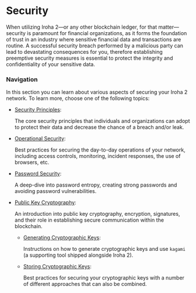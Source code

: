 # Security

When utilizing Iroha 2—or any other blockchain ledger, for that matter—security is paramount for financial organizations, as it forms the foundation of trust in an industry where sensitive financial data and transactions are routine. A successful security breach performed by a malicious party can lead to devastating consequences for you, therefore establishing preemptive security measures is essential to protect the integrity and confidentiality of your sensitive data.

### Navigation

In this section you can learn about various aspects of securing your Iroha 2 network. To learn more, choose one of the following topics:

- [Security Principles](./security-principles.md):

  The core security principles that individuals and organizations can adopt to protect their data and decrease the chance of a breach and/or leak.

- [Operational Security](./operational-security.md):

  Best practices for securing the day-to-day operations of your network, including access controls, monitoring, incident responses, the use of browsers, etc.

- [Password Security](./password-security.md):

  A deep-dive into password entropy, creating strong passwords and avoiding password vulnerabilities.

- [Public Key Cryptography](./public-key-cryptography.md):

  An introduction into public key cryptography, encryption, signatures, and their role in establishing secure communication within the blockchain.

  - [Generating Cryptographic Keys](./generating-cryptographic-keys.md):

    Instructions on how to generate cryptographic keys and use `kagami` (a supporting tool shipped alongside Iroha 2).

  - [Storing Cryptographic Keys](./storing-cryptographic-keys.md):

    Best practices for securing your cryptographic keys with a number of different approaches that can also be combined.
